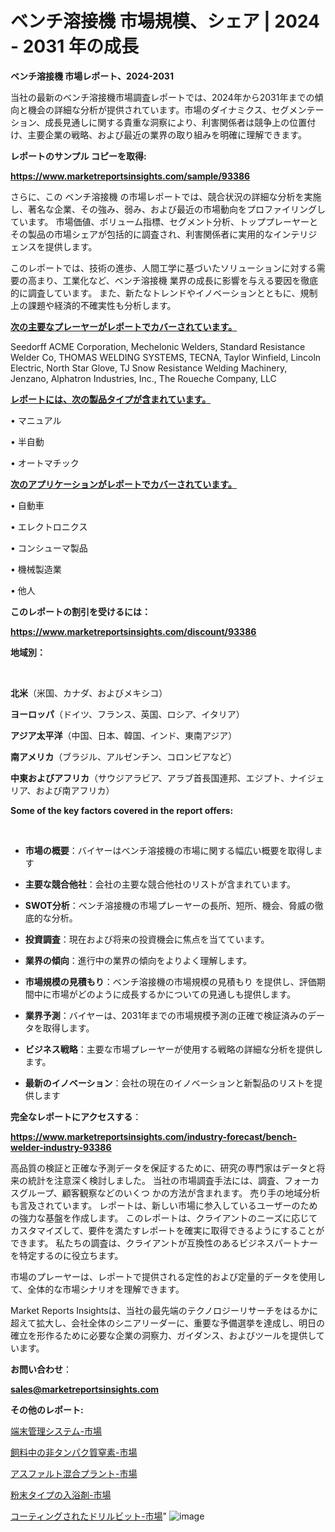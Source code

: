 # ベンチ溶接機 市場規模、シェア | 2024 - 2031 年の成長

<strong>ベンチ溶接機 市場レポート、2024-2031</strong>

当社の最新のベンチ溶接機市場調査レポートでは、2024年から2031年までの傾向と機会の詳細な分析が提供されています。市場のダイナミクス、セグメンテーション、成長見通しに関する貴重な洞察により、利害関係者は競争上の位置付け、主要企業の戦略、および最近の業界の取り組みを明確に理解できます。



<strong>レポートのサンプル コピーを取得:</strong> <a href=https://www.marketreportsinsights.com/sample/93386>

<strong><u>https://www.marketreportsinsights.com/sample/93386</u></strong></a>

さらに、この ベンチ溶接機 の市場レポートでは、競合状況の詳細な分析を実施し、著名な企業、その強み、弱み、および最近の市場動向をプロファイリングしています。 市場価値、ボリューム指標、セグメント分析、トッププレーヤーとその製品の市場シェアが包括的に調査され、利害関係者に実用的なインテリジェンスを提供します。

このレポートでは、技術の進歩、人間工学に基づいたソリューションに対する需要の高まり、工業化など、ベンチ溶接機 業界の成長に影響を与える要因を徹底的に調査しています。 また、新たなトレンドやイノベーションとともに、規制上の課題や経済的不確実性も分析します。



<strong><u>次の主要なプレーヤーがレポートでカバーされています。</u></strong>

Seedorff ACME Corporation, Mechelonic Welders, Standard Resistance Welder Co, THOMAS WELDING SYSTEMS, TECNA, Taylor Winfield, Lincoln Electric, North Star Glove, TJ Snow Resistance Welding Machinery, Jenzano, Alphatron Industries, Inc., The Roueche Company, LLC



<strong><u><b>レポートには、次の製品タイプが含まれています。</b></u></strong>

• マニュアル

• 半自動

• オートマチック



<strong><u><b>次のアプリケーションがレポートでカバーされています。</b></u></strong>

• 自動車

• エレクトロニクス

• コンシューマ製品

• 機械製造業

• 他人



<strong><b>このレポートの割引を受けるには：</b></strong>

<a href=https://www.marketreportsinsights.com/discount/93386>

<strong><u>https://www.marketreportsinsights.com/discount/93386</u></strong></a>



<strong>地域別：</strong>

<strong> </strong>



<strong>北米</strong>（米国、カナダ、およびメキシコ）



<strong>ヨーロッパ</strong>（ドイツ、フランス、英国、ロシア、イタリア）



<strong>アジア太平洋</strong>（中国、日本、韓国、インド、東南アジア）



<strong>南アメリカ</strong>（ブラジル、アルゼンチン、コロンビアなど）



<strong>中東およびアフリカ</strong>（サウジアラビア、アラブ首長国連邦、エジプト、ナイジェリア、および南アフリカ）



<strong>Some of the key factors covered in the report offers:</strong>

<strong> </strong>
<ul>
  <li>

<strong>市場の概要</strong>：バイヤーはベンチ溶接機の市場に関する幅広い概要を取得します</li>
  <li>

<strong>主要な競合他社</strong>：会社の主要な競合他社のリストが含まれています。</li>
  <li>

<strong>SWOT分析</strong>：ベンチ溶接機の市場プレーヤーの長所、短所、機会、脅威の徹底的な分析。</li>
  <li>

<strong>投資調査</strong>：現在および将来の投資機会に焦点を当てています。</li>
  <li>

<strong>業界の傾向</strong>：進行中の業界の傾向をよりよく理解します。</li>
  <li>

<strong>市場規模の見積もり</strong>：ベンチ溶接機の市場規模の見積もり を提供し、評価期間中に市場がどのように成長するかについての見通しも提供します。</li>
  <li>

<strong>業界予測</strong>：バイヤーは、2031年までの市場規模予測の正確で検証済みのデータを取得します。</li>
  <li>

<strong>ビジネス戦略</strong>：主要な市場プレーヤーが使用する戦略の詳細な分析を提供します。</li>
  <li>

<strong>最新のイノベーション</strong>：会社の現在のイノベーションと新製品のリストを提供します</li>
</ul>


<strong>完全なレポートにアクセスする</strong>：

<a href=https://www.marketreportsinsights.com/industry-forecast/bench-welder-industry-93386>

<strong><u>https://www.marketreportsinsights.com/industry-forecast/bench-welder-industry-93386</u></strong></a>

高品質の検証と正確な予測データを保証するために、研究の専門家はデータと将来の統計を注意深く検討しました。 当社の市場調査手法には、調査、フォーカスグループ、顧客観察などのいくつ かの方法が含まれます。 売り手の地域分析も言及されています。 レポートは、新しい市場に参入しているユーザーのための強力な基盤を作成します。 このレポートは、クライアントのニーズに応じてカスタマイズして、要件を満たすレポートを確実に取得できるようにすることができます。 私たちの調査は、クライアントが互換性のあるビジネスパートナーを特定するのに役立ちます。

市場のプレーヤーは、レポートで提供される定性的および定量的データを使用して、全体的な市場シナリオを理解できます。

Market Reports Insightsは、当社の最先端のテクノロジーリサーチをはるかに超えて拡大し、会社全体のシニアリーダーに、重要な予備選挙を達成し、明日の確立を形作るために必要な企業の洞察力、ガイダンス、およびツールを提供しています。



<strong><b>お問い合わせ</b></strong>：

<a href=mailto:sales@marketreportsinsights.com>

<strong><u>sales@marketreportsinsights.com</u></strong></a>



<strong>その他のレポート:</strong>

<a href=https://www.linkedin.com/pulse/端末管理システム-市場-2023-swot-分析と成長率-2030-pr-news-hub-vlo8f/>端末管理システム-市場</a>

<a href=https://www.linkedin.com/pulse/飼料中の非タンパク質窒素-市場-2030-年までの需要に焦点を当てた-fdlyf/>飼料中の非タンパク質窒素-市場</a>

<a href=https://www.linkedin.com/pulse/アスファルト混合プラント-市場-2023-競争分析と事業成長-2030-ytzmf/>アスファルト混合プラント-市場</a>

<a href=https://www.linkedin.com/pulse/粉末タイプの入浴剤-市場-2023-swot-分析と最新イノベーション-2030-pr-news-hub-lvprc/>粉末タイプの入浴剤-市場</a>

<a href=https://www.linkedin.com/pulse/コーティングされたドリルビット-市場-2030-年までの需要に焦点を当てた-uyt0f/>コーティングされたドリルビット-市場</a>"
![image](https://github.com/gayatriri2/Market-Trends/assets/166717496/8fe89653-c320-4bec-9e9d-2c9af61a9e7f)
